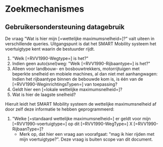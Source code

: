 # Zoekmechanismes 

## Gebruikersondersteuning datagebruik

De vraag "Wat is hier mijn [=wettelijke maximumsnelheid=]?" valt uiteen in verschillende queries. Uitgangspunt is dat het SMART Mobility systeem het voertuigtype kent waarin de bestuurder rijdt.

1. "Welk [=RVV1990-Wegtype=] is het?"
2. Indien geen auto(snel)weg: "Welk [=RVV1990-Rijbaantype=] is het?"
3. Alleen voor landbouw- en bosbouwtrekkers, motorrijtuigen met beperkte snelheid en mobiele machines, al dan niet met aanhangwagen: Indien het rijbaantype binnen de bebouwde kom is, is één van de [=RVV1990-WeginrichtingsTypen=] van toepassing?
4. Geldt hier een [=lokale wettelijke maximumsnelheid=]?
5. Wat is hier de laagste snelheid? 

Hieruit leidt het SMART Mobility systeem de wettelijke maximumsnelheid af door zelf deze informatie te hebben geprogrammeerd:
1.  "Welke [=standaard wettelijke maximumsnelheid=] er geldt voor mijn [=RVV1990-voertuigtype=] op dit [=RVV1990-WegType=] X [=RVV1990-RijbaanType=]?
    * Merk op, dat hier een vraag aan voorafgaat: "mag ik hier rijden met mijn voertuigtype?". Deze vraag is buiten scope van dit document.



